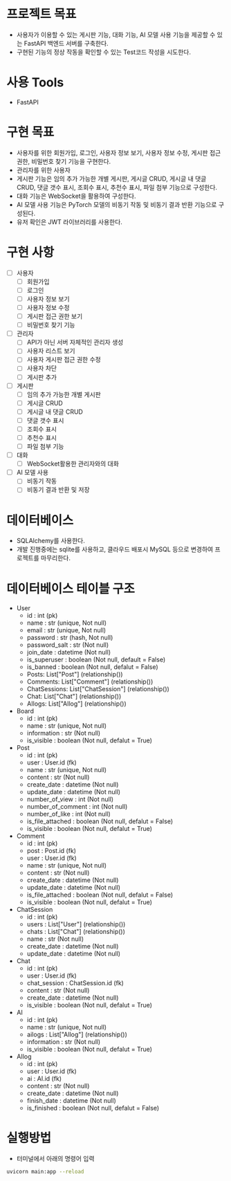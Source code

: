 # 프로젝트 목표
- 사용자가 이용할 수 있는 게시판 기능, 대화 기능, AI 모델 사용 기능을 제공할 수 있는 FastAPI 백엔드 서버를 구축한다.
- 구현된 기능의 정상 작동을 확인할 수 있는 Test코드 작성을 시도한다.
# 사용 Tools
- FastAPI
# 구현 목표
- 사용자를 위한 회원가입, 로그인, 사용자 정보 보기, 사용자 정보 수정, 게시판 접근 권한, 비밀번호 찾기 기능을 구현한다.
- 관리자를 위한 사용자
- 게시판 기능은 임의 추가 가능한 개별 게시판, 게시글 CRUD, 게시글 내 댓글 CRUD, 댓글 갯수 표시, 조회수 표시, 추천수 표시, 파일 첨부 기능으로 구성한다.
- 대화 기능은 WebSocket을 활용하여 구성한다.
- AI 모델 사용 기능은 PyTorch 모델의 비동기 작동 및 비동기 결과 반환 기능으로 구성된다.
- 유저 확인은 JWT 라이브러리를 사용한다.
# 구현 사항
- [ ] 사용자
    - [ ] 회원가입
    - [ ] 로그인
    - [ ] 사용자 정보 보기
    - [ ] 사용자 정보 수정
    - [ ] 게시판 접근 권한 보기
    - [ ] 비밀번호 찾기 기능
- [ ] 관리자
    - [ ] API가 아닌 서버 자체적인 관리자 생성
    - [ ] 사용자 리스트 보기
    - [ ] 사용자 게시판 접근 권한 수정
    - [ ] 사용자 차단
    - [ ] 게시판 추가
- [ ] 게시판
    - [ ] 임의 추가 가능한 개별 게시판
    - [ ] 게시글 CRUD
    - [ ] 게시글 내 댓글 CRUD
    - [ ] 댓글 갯수 표시
    - [ ] 조회수 표시
    - [ ] 추천수 표시
    - [ ] 파일 첨부 기능
- [ ] 대화
    - [ ] WebSocket활용한 관리자와의 대화
- [ ] AI 모델 사용
    - [ ] 비동기 작동
    - [ ] 비동기 결과 반환 및 저장
# 데이터베이스
- SQLAlchemy를 사용한다.
- 개발 진행중에는 sqlite를 사용하고, 클라우드 배포시 MySQL 등으로 변경하여 프로젝트를 마무리한다.
# 데이터베이스 테이블 구조
- User
    - id : int (pk)
    - name : str (unique, Not null)
    - email : str (unique, Not null)
    - password : str (hash, Not null)
    - password_salt : str (Not null)
    - join_date : datetime (Not null)
    - is_superuser : boolean (Not null, default = False)
    - is_banned : boolean (Not null, defalut = False)
    - Posts: List["Post"] (relationship())
    - Comments: List["Comment"] (relationship())
    - ChatSessions: List["ChatSession"] (relationship())
    - Chat: List["Chat"] (relationship())
    - AIlogs: List["AIlog"] (relationship())
- Board
    - id : int (pk)
    - name : str (unique, Not null)
    - information : str (Not null)
    - is_visible : boolean (Not null, defalut = True)
- Post
    - id : int (pk)
    - user : User.id (fk)
    - name : str (unique, Not null)
    - content : str (Not null)
    - create_date : datetime (Not null)
    - update_date : datetime (Not null)
    - number_of_view : int (Not null)
    - number_of_comment : int (Not null)
    - number_of_like : int (Not null)
    - is_file_attached : boolean (Not null, defalut = False)
    - is_visible : boolean (Not null, defalut = True)
- Comment
    - id : int (pk)
    - post : Post.id (fk)
    - user : User.id (fk)
    - name : str (unique, Not null)
    - content : str (Not null)
    - create_date : datetime (Not null)
    - update_date : datetime (Not null)
    - is_file_attached : boolean (Not null, defalut = False)
    - is_visible : boolean (Not null, defalut = True)
- ChatSession
    - id : int (pk)
    - users : List["User"] (relationship())
    - chats : List["Chat"] (relationship())
    - name : str (Not null)
    - create_date : datetime (Not null)
    - update_date : datetime (Not null)
- Chat
    - id : int (pk)
    - user : User.id (fk)
    - chat_session : ChatSession.id (fk)
    - content : str (Not null)
    - create_date : datetime (Not null)
    - is_visible : boolean (Not null, defalut = True)
- AI
    - id : int (pk)
    - name : str (unique, Not null)
    - ailogs : List["AIlog"] (relationship())
    - information : str (Not null)
    - is_visible : boolean (Not null, defalut = True)
- AIlog
    - id : int (pk)
    - user : User.id (fk)
    - ai : AI.id (fk)
    - content : str (Not null)
    - create_date : datetime (Not null)
    - finish_date : datetime (Not null)
    - is_finished : boolean (Not null, defalut = False)

# 실행방법
- 터미널에서 아래의 명령어 입력
```bash
uvicorn main:app --reload
```